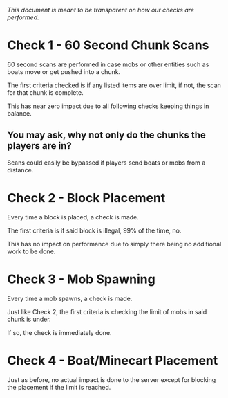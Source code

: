 *This document is meant to be transparent on how our checks are performed.*


# Check 1 - 60 Second Chunk Scans
60 second scans are performed in case mobs or other entities such as boats move or get pushed into a chunk.

The first criteria checked is if any listed items are over limit, if not, the scan for that chunk is complete. 

This has near zero impact due to all following checks keeping things in balance. 

## You may ask, why not only do the chunks the players are in?
Scans could easily be bypassed if players send boats or mobs from a distance.


# Check 2 - Block Placement
Every time a block is placed, a check is made. 

The first criteria is if said block is illegal, 99% of the time, no.

This has no impact on performance due to simply there being no additional work to be done.


# Check 3 - Mob Spawning
Every time a mob spawns, a check is made. 

Just like Check 2, the first criteria is checking the limit of mobs in said chunk is under. 

If so, the check is immediately done. 


# Check 4 - Boat/Minecart Placement
Just as before, no actual impact is done to the server except for blocking the placement if the limit is reached.

